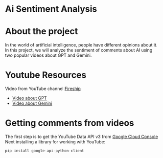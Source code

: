 # Ai Sentiment Analysis

# About the project
In the world of artificial intelligence, people have different opinions about it. In this project, we will analyze the sentiment of comments about AI using two popular videos about GPT and Gemini.

# Youtube Resources
Video from YouTube channel [Fireship](https://www.youtube.com/@Fireship)
- [Video about GPT](https://youtu.be/FW2XOIxaNqg?si=jaz2trhQh1VZCgQD)
- [Video about Gemini](https://youtu.be/k9xbh9LUYn0?si=Xri8VEv4VPAFk2FX)

# Getting comments from videos
The first step is to get the YouTube Data API v3 from [Google Cloud Console](https://console.cloud.google.com/)
Next installing a library for working with YouTube:
``` python
pip install google-api-python-client
```

